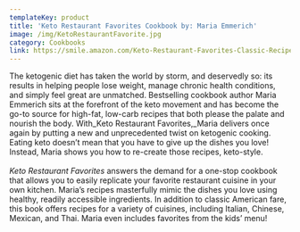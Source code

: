 ```yaml
---
templateKey: product
title: 'Keto Restaurant Favorites Cookbook by: Maria Emmerich'
image: /img/KetoRestaurantFavorite.jpg
category: Cookbooks
link: https://smile.amazon.com/Keto-Restaurant-Favorites-Classic-Recipes/dp/1628602589/ref=sr_1_3?keywords=Keto+Restaurant+Favorites+Cookbook&qid=1572124290&sr=8-3
---
```

The ketogenic diet has taken the world by storm, and deservedly so: its results in helping people lose weight, manage chronic health conditions, and simply feel great are unmatched. Bestselling cookbook author Maria Emmerich sits at the forefront of the keto movement and has become the go-to source for high-fat, low-carb recipes that both please the palate and nourish the body. With_Keto Restaurant Favorites,_Maria delivers once again by putting a new and unprecedented twist on ketogenic cooking. Eating keto doesn’t mean that you have to give up the dishes you love! Instead, Maria shows you how to re-create those recipes, keto-style.\
\
_Keto Restaurant Favorites_ answers the demand for a one-stop cookbook that allows you to easily replicate your favorite restaurant cuisine in your own kitchen. Maria’s recipes masterfully mimic the dishes you love using healthy, readily accessible ingredients. In addition to classic American fare, this book offers recipes for a variety of cuisines, including Italian, Chinese, Mexican, and Thai. Maria even includes favorites from the kids’ menu!
